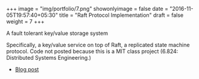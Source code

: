 +++
image = "img/portfolio/7.png"
showonlyimage = false
date = "2016-11-05T19:57:40+05:30"
title = "Raft Protocol Implementation"
draft = false
weight = 7
+++

A fault tolerant key/value storage system
<!--more-->

Specifically, a key/value service on top of Raft, a replicated state machine protocol. Code not posted because this is a MIT class project (6.824: Distributed Systems Engineering.)

- [Blog post](http://datasieve.blogspot.com/2018/02/tldr-raft.html)
